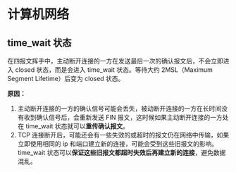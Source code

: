 # 计算机网络

## time_wait 状态

在四报文挥手中，主动断开连接的一方在发送最后一次的确认报文后，不会立即进入 closed 状态，而是会进入 time_wait 状态。等待大约 2MSL（Maximum Segment Lifetime）后变为 closed 状态。

**原因：**

1. 主动断开连接的一方的确认信号可能会丢失，被动断开连接的一方在长时间没有收到确认信号后，会重新发送 FIN 报文，这时候如果主动断开连接的一方处在 time_wait 状态就可以**重传确认报文**。
2. TCP 连接断开后，可能还会有一些失效的或超时的报文仍在网络中传输，如果立即使用相同的 ip 和端口建立新的连接，可能会受到这些旧报文的影响。time_wait 状态可以**保证这些旧报文都超时失效后再建立新的连接**，避免数据混乱。